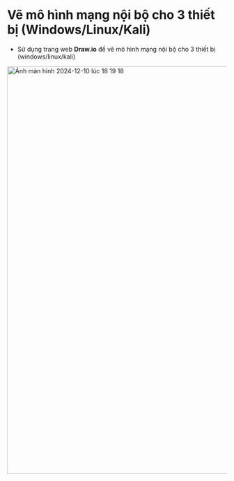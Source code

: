 # Vẽ mô hình mạng nội bộ cho 3 thiết bị (Windows/Linux/Kali)
- Sử dụng trang web **Draw.io** để vẽ mô hình mạng nội bộ cho 3 thiết bị (windows/linux/kali)

<img width="934" alt="Ảnh màn hình 2024-12-10 lúc 18 19 18" src="https://github.com/user-attachments/assets/80120b6c-aa9f-44db-a154-deae29f63d8e">

